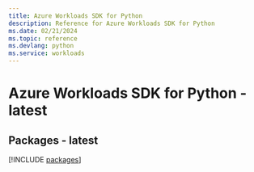 ```yaml
---
title: Azure Workloads SDK for Python
description: Reference for Azure Workloads SDK for Python
ms.date: 02/21/2024
ms.topic: reference
ms.devlang: python
ms.service: workloads
---
```

# Azure Workloads SDK for Python - latest
## Packages - latest
[!INCLUDE [packages](workloads-index.md)]